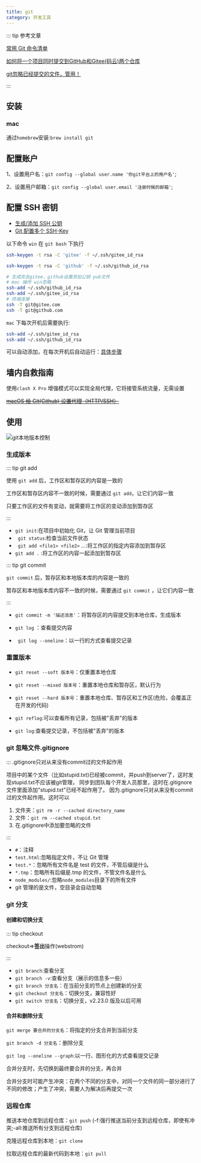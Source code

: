 ```yaml
---
title: git
category: 开发工具
---
```


:::  tip 参考文章

[常用 Git 命令清单](http://www.ruanyifeng.com/blog/2015/12/git-cheat-sheet.html)

[如何将一个项目同时提交到GitHub和Gitee(码云)两个仓库](https://blog.csdn.net/yilovexing/article/details/107226141)

[git忽略已经提交的文件，管用！](https://blog.csdn.net/m0_37897396/article/details/125992705)

:::

## 安装

### mac

通过`homebrew`安装:`brew install git`

## 配置账户

1、设置用户名：`git config --global user.name '你git平台上的用户名'`;

2、设置用户邮箱：`git config --global user.email '注册时候的邮箱'`;

## 配置 SSH 密钥

- [生成/添加 SSH 公钥](https://gitee.com/help/articles/4181)
- [Git 配置多个 SSH-Key](https://gitee.com/help/articles/4229)

以下命令 `win` 在 `git bash` 下执行

```bash
ssh-keygen -t rsa -C 'gitee' -f ~/.ssh/gitee_id_rsa

ssh-keygen -t rsa -C 'github' -f ~/.ssh/github_id_rsa

# 生成完去gitee，github设置添加公钥 pub文件
# mac 操作 win忽略
ssh-add ~/.ssh/github_id_rsa
ssh-add ~/.ssh/gitee_id_rsa
# 终端连接
ssh -T git@gitee.com
ssh -T git@github.com
```

`mac` 下每次开机后需要执行:

```bash
ssh-add ~/.ssh/gitee_id_rsa
ssh-add ~/.ssh/github_id_rsa
```

可以自动添加，在每次开机后自动运行：[具体步骤](https://www.jianshu.com/p/ada03bd51ed5)

## 墙内自救指南

使用`clash X Pro` 增强模式可以实现全局代理，它将接管系统流量，无需设置

~~[macOS 给 Git(Github) 设置代理（HTTP/SSH）](https://gist.github.com/chuyik/02d0d37a49edc162546441092efae6a1)~~

## 使用

![git本地版本控制](https://zfh-nanjing-bucket.oss-cn-nanjing.aliyuncs.com/blog-images/git%E6%9C%AC%E5%9C%B0%E7%89%88%E6%9C%AC%E6%8E%A7%E5%88%B6.png)

### 生成版本

::: tip git add

使用 `git add` 后，工作区和暂存区的内容是一致的

工作区和暂存区内容不一致的时候，需要通过 `git add`，让它们内容一致

只要工作区的文件有变动，就需要将工作区的变动添加到暂存区

:::

- `git init`:在项目中初始化 Git，让 Git 管理当前项目
- ` git status`:检查当前文件状态 
- ` git add <file1> <file2>` ...:将工作区的指定内容添加到暂存区
- `git add .` :将工作区的内容一起添加到暂存区

::: tip git commit

`git commit` 后，暂存区和本地版本库的内容是一致的

暂存区和本地版本库内容不一致的时候，需要通过 `git commit` ，让它们内容一致

:::

- `git commit -m '描述消息'`：将暂存区的内容提交到本地仓库，生成版本

- `git log` ：查看提交内容
- ` git log --oneline`：以一行的方式查看提交记录

### 重置版本

- `git reset --soft 版本号`：仅重置本地仓库
- `git reset --mixed 版本号`：重置本地仓库和暂存区，默认行为
- `git reset --hard 版本号`：重置本地仓库、暂存区和工作区(危险，会覆盖正在开发的代码)
  
- `git reflog`:可以查看所有记录，包括被"丢弃"的版本
- `git log`:查看提交记录，不包括被"丢弃"的版本

### git 忽略文件.gitignore

::: .gitignore只对从来没有commit过的文件起作用

项目中的某个文件（比如stupid.txt)已经被commit，并push到server了，这时发现stupid.txt不应该被git管理，
同步到团队每个开发人员那里，这时在.gitignore文件里面添加"stupid.txt"已经不起作用了。
因为.gitignore只对从来没有commit过的文件起作用。这时可以

1. 文件夹：`git rm -r --cached directory_name`
2. 文件：`git rm --cached stupid.txt`
3. 在.gitignore中添加要忽略的文件

:::

- `#`：注释
- `test.html`:忽略指定文件，不让 Git 管理
- `test.*`：忽略所有文件名是 test 的文件，不管后缀是什么
- `*.tmp`：忽略所有后缀是.tmp 的文件，不管文件名是什么
- `node_modules/`:忽略`node_modules`目录下的所有文件
- git 管理的是文件，空目录会自动忽略

### git 分支

#### 创建和切换分支

::: tip checkout

checkout=>**签出**操作(webstrom)

:::

- `git branch`:查看分支
- `git branch -v`:查看分支（展示的信息多一些）
- `git branch 分支名`：在当前分支的节点上创建新的分支
- `git checkout 分支名`：切换分支，兼容性好
- `git switch 分支名`：切换分支，v2.23.0 版及以后可用

#### 合并和删除分支

`git merge 要合并的分支名`：将指定的分支合并到当前分支

`git branch -d 分支名`：删除分支

`git log --oneline --graph`:以一行、图形化的方式查看提交记录

合并分支时，先切换到最终要合并的分支，再合并

合并分支时可能产生冲突：在两个不同的分支中，对同一个文件的同一部分进行了不同的修改；产生了冲突，需要人为解决后再提交一次

### 远程仓库

推送本地仓库到远程仓库：`git push` (-f:强行推送当前分支到远程仓库，即使有冲突;-all:推送所有分支到远程仓库)

克隆远程仓库到本地：`git clone `

拉取远程仓库的最新代码到本地：`git pull` 



 
